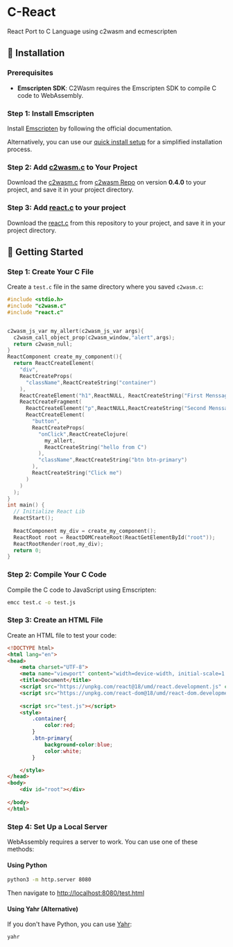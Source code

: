 # C-React
React Port to C Language using c2wasm and ecmescripten


## 🔧 Installation

### Prerequisites

- **Emscripten SDK**: C2Wasm requires the Emscripten SDK to compile C code to WebAssembly.

### Step 1: Install Emscripten

Install [Emscripten](https://github.com/emscripten-core/emsdk) by following the official documentation.

Alternatively, you can use our [quick install setup](https://github.com/mateusmoutinho/emscripten-easy-install) for a simplified installation process.

### Step 2: Add [c2wasm.c](https://github.com/OUIsolutions/C2Wasm/releases/download/0.4.0/c2wasm.c) to Your Project

Download the  [c2wasm.c](https://github.com/OUIsolutions/C2Wasm/releases/download/0.4.0/c2wasm.c) from [c2wasm Repo](https://github.com/OUIsolutions/C2Wasm) on version **0.4.0** to your project, and save it in your project directory.

### Step 3: Add [react.c](https://github.com/mateusmoutinho/C-React/releases/download/0.0.1/react.c) to your project 
Download the [react.c](https://github.com/mateusmoutinho/C-React/releases/download/0.0.1/react.c) from this repository to your project, and save it in your project directory.



## 🏁 Getting Started

### Step 1: Create Your C File

Create a `test.c` file in the same directory where you saved `c2wasm.c`:

```c
#include <stdio.h>
#include "c2wasm.c"
#include "react.c"


c2wasm_js_var my_allert(c2wasm_js_var args){
  c2wasm_call_object_prop(c2wasm_window,"alert",args);
  return c2wasm_null;
}
ReactComponent create_my_component(){
  return ReactCreateElement(
    "div",
    ReactCreateProps(
      "className",ReactCreateString("container")
    ),
    ReactCreateElement("h1",ReactNULL, ReactCreateString("First Menssage")),
    ReactCreateFragment(
      ReactCreateElement("p",ReactNULL,ReactCreateString("Second Menssage")),
      ReactCreateElement(
        "button",
        ReactCreateProps(
          "onClick",ReactCreateClojure(
            my_allert,
            ReactCreateString("hello from C")
          ),
          "className",ReactCreateString("btn btn-primary")
        ),
        ReactCreateString("Click me")
      )
    )
  );
}
int main() {
  // Initialize React Lib
  ReactStart();
 
  ReactComponent my_div = create_my_component();
  ReactRoot root = ReactDOMCreateRoot(ReactGetElementById("root"));
  ReactRootRender(root,my_div);
  return 0;
}
```

### Step 2: Compile Your C Code

Compile the C code to JavaScript using Emscripten:

```bash
emcc test.c -o test.js
```

### Step 3: Create an HTML File

Create an HTML file to test your code:

```html
<!DOCTYPE html>
<html lang="en">
<head>
    <meta charset="UTF-8">
    <meta name="viewport" content="width=device-width, initial-scale=1.0">
    <title>Document</title>
    <script src="https://unpkg.com/react@18/umd/react.development.js" crossorigin></script>
    <script src="https://unpkg.com/react-dom@18/umd/react-dom.development.js" crossorigin></script>
    
    <script src="test.js"></script>
    <style>
        .container{
            color:red;
        }
        .btn-primary{
            background-color:blue;
            color:white;
        }

    </style>
</head>
<body>
    <div id="root"></div>
    
</body>
</html>
```

### Step 4: Set Up a Local Server

WebAssembly requires a server to work. You can use one of these methods:

#### Using Python

```bash
python3 -m http.server 8080
```

Then navigate to [http://localhost:8080/test.html](http://localhost:8080/test.html)

#### Using Yahr (Alternative)

If you don't have Python, you can use [Yahr](https://github.com/OUIsolutions/yahr):

```bash
yahr
```
